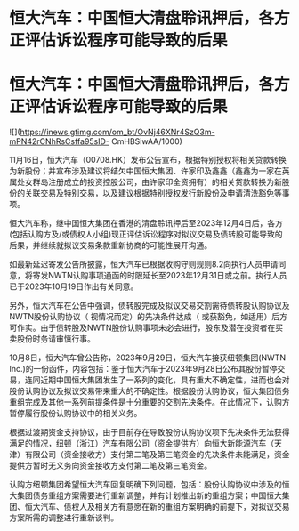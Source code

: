 # 恒大汽车：中国恒大清盘聆讯押后，各方正评估诉讼程序可能导致的后果

# 恒大汽车：中国恒大清盘聆讯押后，各方正评估诉讼程序可能导致的后果

![](https://inews.gtimg.com/om_bt/OvNj46XNr4SzQ3m-mPN42rCNhRsCsffa95sID-
CmHBSiwAA/1000)

11月16日，恒大汽车（00708.HK）发布公告宣布，根据特别授权将相关贷款转换为新股份；并宣布涉及建议将结欠中国恒大集团、许家印及鑫鑫（鑫鑫为一家在英属处女群岛注册成立的投资控股公司，由许家印全资拥有）的相关贷款转换为新股份的关联交易及特别交易，以及建议根据特别授权发行新股份及申请清洗豁免等事项。

恒大汽车称，继中国恒大集团在香港的清盘聆讯押后至2023年12月4日后，各方(包括认购方及/或债权人小组)现正评估诉讼程序对拟议交易及债转股可能导致的后果，并继续就拟议交易条款重新协商的可能性展开沟通。

如最新延迟寄发公告所披露，恒大汽车已根据收购守则规则8.2向执行人员申请同意，将寄发NWTN认购事项通函的时限延长至2023年12月31日或之前。执行人员已于2023年10月19日作出有关同意。

另外，恒大汽车在公告中强调，债转股完成及拟议交易交割需待债转股认购协议及NWTN股份认购协议（ 视情况而定）的先决条件达成（
或获豁免，如适用）后方可作实。由于债转股及NWTN股份认购事项未必会进行，股东及潜在投资者在买卖股份时务请审慎行事。

10月8日，恒大汽车曾公告称，2023年9月29日，恒大汽车接获纽顿集团(NWTN
Inc.)的一份函件，内容包括：鉴于恒大汽车于2023年9月28日公布其股份暂停交易，连同近期中国恒大集团发生了一系列的变化，具有重大不确定性，进而也会对股份认购协议及拟议交易带来重大的不确定性。根据股份认购协议，恒大集团债务重组完成及其他一系列前提条件是十分重要的交割先决条件。在此情况下，认购方暂停履行股份认购协议中的相关义务。

根据过渡期资金支持协议，由于目前存在导致股份认购协议项下先决条件无法获得满足的情况，纽顿（浙江）汽车有限公司（资金提供方）向恒大新能源汽车（天津）有限公司（资金接收方）支付第二笔及第三笔资金的先决条件未能满足，资金提供方暂时无义务向资金接收方支付第二笔及第三笔资金。

认购方纽顿集团希望恒大汽车回复明确下列问题，包括：股份认购协议中涉及的恒大集团债务重组方案需要进行重新调整，并有计划推出新的重组方案；中国恒大集团、恒大汽车、债权人及相关方有意愿在新的重组方案明确的前提下，对拟议交易方案所需的调整进行重新谈判。

